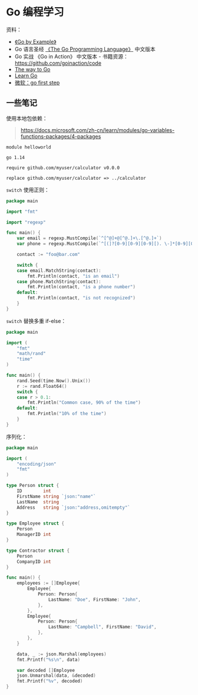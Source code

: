 # Go 编程学习

资料：

- [《Go by Example》](https://gobyexample-cn.github.io/)
- Go 语言圣经 [《The Go Programming Language》](https://books.studygolang.com/gopl-zh/index.html) 中文版本
- Go 实战 《Go in Action》 中文版本 - 书籍资源：https://github.com/goinaction/code
- [The way to Go](https://github.com/unknwon/the-way-to-go_ZH_CN/blob/master/eBook/directory.md)
- [Learn Go](./learngo)
- [微软：go first step](https://docs.microsoft.com/zh-cn/learn/paths/go-first-steps)

## 一些笔记

使用本地包依赖：

> <https://docs.microsoft.com/zh-cn/learn/modules/go-variables-functions-packages/4-packages>

```
module helloworld

go 1.14

require github.com/myuser/calculator v0.0.0

replace github.com/myuser/calculator => ../calculator
```

`switch` 使用正则：

```go
package main

import "fmt"

import "regexp"

func main() {
    var email = regexp.MustCompile(`^[^@]+@[^@.]+\.[^@.]+`)
    var phone = regexp.MustCompile(`^[(]?[0-9][0-9][0-9][). \-]*[0-9][0-9][0-9][.\-]?[0-9][0-9][0-9][0-9]`)

    contact := "foo@bar.com"

    switch {
    case email.MatchString(contact):
        fmt.Println(contact, "is an email")
    case phone.MatchString(contact):
        fmt.Println(contact, "is a phone number")
    default:
        fmt.Println(contact, "is not recognized")
    }
}
```

`switch` 替换多重 if-else：

```go
package main

import (
    "fmt"
    "math/rand"
    "time"
)

func main() {
    rand.Seed(time.Now().Unix())
    r := rand.Float64()
    switch {
    case r > 0.1:
        fmt.Println("Common case, 90% of the time")
    default:
        fmt.Println("10% of the time")
    }
}
```

序列化：

```go
package main

import (
	"encoding/json"
	"fmt"
)

type Person struct {
	ID        int
	FirstName string `json:"name"`
	LastName  string
	Address   string `json:"address,omitempty"`
}

type Employee struct {
	Person
	ManagerID int
}

type Contractor struct {
	Person
	CompanyID int
}

func main() {
	employees := []Employee{
		Employee{
			Person: Person{
				LastName: "Doe", FirstName: "John",
			},
		},
		Employee{
			Person: Person{
				LastName: "Campbell", FirstName: "David",
			},
		},
	}

	data, _ := json.Marshal(employees)
	fmt.Printf("%s\n", data)

	var decoded []Employee
	json.Unmarshal(data, &decoded)
	fmt.Printf("%v", decoded)
}
```